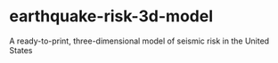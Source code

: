 # earthquake-risk-3d-model
A ready-to-print, three-dimensional model of seismic risk in the United States
